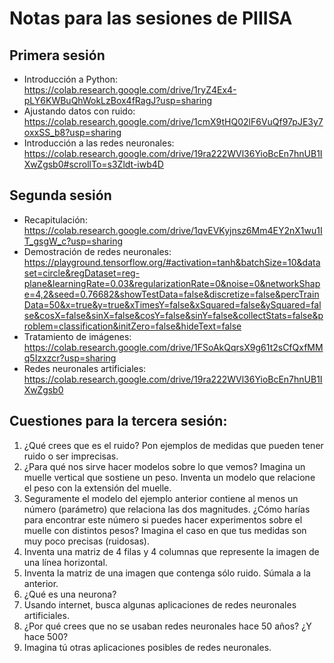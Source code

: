 # Notas para las sesiones de PIIISA
## Primera sesión
- Introducción a Python: <https://colab.research.google.com/drive/1ryZ4Ex4-pLY6KWBuQhWokLzBox4fRagJ?usp=sharing>
- Ajustando datos con ruido: <https://colab.research.google.com/drive/1cmX9tHQ02lF6VuQf97pJE3y7oxxSS_b8?usp=sharing>
- Introducción a las redes neuronales: <https://colab.research.google.com/drive/19ra222WVl36YioBcEn7hnUB1IXwZgsb0#scrollTo=s3Zldt-iwb4D>

## Segunda sesión
- Recapitulación: <https://colab.research.google.com/drive/1qvEVKyjnsz6Mm4EY2nX1wu1IT_gsgW_c?usp=sharing>
- Demostración de redes neuronales: <https://playground.tensorflow.org/#activation=tanh&batchSize=10&dataset=circle&regDataset=reg-plane&learningRate=0.03&regularizationRate=0&noise=0&networkShape=4,2&seed=0.76682&showTestData=false&discretize=false&percTrainData=50&x=true&y=true&xTimesY=false&xSquared=false&ySquared=false&cosX=false&sinX=false&cosY=false&sinY=false&collectStats=false&problem=classification&initZero=false&hideText=false>
- Tratamiento de imágenes: <https://colab.research.google.com/drive/1FSoAkQqrsX9g61t2sCfQxfMMq5Izxzcr?usp=sharing>
- Redes neuronales artificiales: <https://colab.research.google.com/drive/19ra222WVl36YioBcEn7hnUB1IXwZgsb0>

## Cuestiones para la tercera sesión:
1. ¿Qué crees que es el ruido? Pon ejemplos de medidas que pueden tener ruido o ser imprecisas.
2. ¿Para qué nos sirve hacer modelos sobre lo que vemos? Imagina un muelle vertical que sostiene un peso. Inventa un modelo que relacione el peso con la extensión del muelle.
3. Seguramente el modelo del ejemplo anterior contiene al menos un número (parámetro) que relaciona las dos magnitudes. ¿Cómo harías para encontrar este número si puedes hacer experimentos sobre el muelle con distintos pesos? Imagina el caso en que tus medidas son muy poco precisas (ruidosas).
4. Inventa una matriz de 4 filas y 4 columnas que represente la imagen de una línea horizontal.
5. Inventa la matriz de una imagen que contenga sólo ruido. Súmala a la anterior.
6. ¿Qué es una neurona?
7. Usando internet, busca algunas aplicaciones de redes neuronales artificiales.
8. ¿Por qué crees que no se usaban redes neuronales hace 50 años? ¿Y hace 500?
9. Imagina tú otras aplicaciones posibles de redes neuronales.
